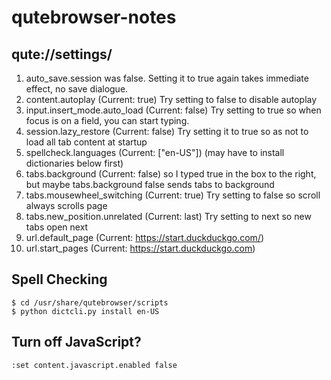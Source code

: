 # qutebrowser-notes

## qute://settings/ 
1. auto_save.session was false. Setting it to true again takes immediate effect, no save dialogue.
2. content.autoplay (Current: true) Try setting to false to disable autoplay
3. input.insert_mode.auto_load (Current: false) Try setting to true so when focus is on a field, you can start typing.
4. session.lazy_restore (Current: false) Try setting it to true so as not to load all tab content at startup
5. spellcheck.languages (Current: ["en-US"]) (may have to install dictionaries below first)
6. tabs.background (Current: false) so I typed true in the box to the right, but maybe tabs.background false sends tabs to background
7. tabs.mousewheel_switching (Current: true) Try setting to false so scroll always scrolls page
8. tabs.new_position.unrelated (Current: last) Try setting to next so new tabs open next
9. url.default_page (Current: https://start.duckduckgo.com/)
10. url.start_pages (Current: https://start.duckduckgo.com)

## Spell Checking
```
$ cd /usr/share/qutebrowser/scripts 
$ python dictcli.py install en-US
```

## Turn off JavaScript?
```
:set content.javascript.enabled false
```
